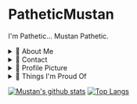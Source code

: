 # PatheticMustan

I'm Pathetic... Mustan Pathetic.

<details>
  <summary>🌟 About Me</summary>
  
  Mustan Pathetic was originally an OC I made for a game made in RPG Maker. Originally when I searched for "Mustan", all I got were cars!
  I kept hearing "Pathetic" so I used it in place of a last name. Now whenever somebody calls me pathetic, I can say "PATHETIC MUSTAN HAHAHHAHAHA"
  
  You may also find me as "Natsumi". Natsumi backwards is "imustan", because I'm Mustan!
  It also happens to be an anagram of "Tsunami", which is unrelated but very cool.
  
  I like making fun little projects. One day I aim to be the GOAT jack-of-all-trades.
  Recently I've been messing around with game development in Unity, and apps with React Native!
  
  I'm also the creator of [Prodigy-Hacking/ProdigyMathGameHacking](https://github.com/Prodigy-Hacking/ProdigyMathGameHacking).
  For proof, [PatheticMustan/ProdigyMathGameHacking](https://github.com/PatheticMustan/ProdigyMathGameHacking) redirects to the official Prodigy-Hacking repo.
</details>

<details>
  <summary>📨 Contact</summary>
  
  | | Service | Value | Note |
  | - | ------- | ----- | ---- |
  | ✉ | *Email* | PatheticMustan@gmail.com | My main email! I check this regularly. |
  | 🐭 | *Discord* | [n_at (192615247448768512)](https://discord.com/users/192615247448768512) | I'm on Discord very often. |
  | 🐦 | *Twitter* | [PatheticMustan](https://twitter.com/PatheticMustan) | If you can't use email or discord, you can try twitter? |
  | 💻 | *Github* | [PatheticMustan](https://github.com/PatheticMustan) | What a surprise. |
  | 🎶 | *Spotify* | [Mustan](https://open.spotify.com/user/ecbz9s0yey2vjmvnopppyxd59) | Music??? |
  | 🎧 | *Last.fm* | [PatheticMustan](https://www.last.fm/user/PatheticMustan) | More music |
  | 📝 | *Musixmatch* | [PatheticMustan](https://www.musixmatch.com/profile/3vUCAF_hkSeGgS8b7gV_tGOLmZPt8PN2bNOwNW1AAwDX3JyJkuC3KAB8w_hJ8wbnyfXmjBHJQdnnLiNYpbNvmxEholG6sygBiGE0d3wOJv204bfz6PJX4sXxeP1UNmu6gySf-WgRzd6Oj5rT7VPLIx7fYyo) | I'm a curator! |
  | 🎮 | *Steam* | [Otter](https://steamcommunity.com/id/OtterPlaysCSGO/) | ??????? We can play games together maybe? |
  | 🎲 | *Itch.io* | [PatheticMustan](https://patheticmustan.itch.io/) | I like making games! |
  | 🥶 | *Riot ID* | Natsumi#0333 | Valorant |
  | 🐱 | *MAL* | [PatheticMustan](https://myanimelist.net/profile/PatheticMustan) | Aw yeah weeb list |
  | 📃 | *Wikipedia* | [User:Patheticmustan](https://en.wikipedia.org/wiki/User:Patheticmustan) | I FINALLY GOT IT BACK |
  | 🍿 | *Letterboxd* | [na_](https://letterboxd.com/na_/) | I wanted to pick [a short username](https://gist.github.com/PatheticMustan/3056b7a702ef4cce110e4dda322b0bc8) |

  
  
  
  you may notice a pattern, it's usually Pathetic + Mustan
</details>


<details>
  <summary>🤳 Profile Picture</summary>
  
  To make my profile picture, I used [Arbitrary Style Transfer in the Browser](https://reiinakano.com/arbitrary-image-stylization-tfjs/).
  
  Photos Used:
  
  | Name | Image |
  | ---- | ----- |
  | Content | <img src="https://raw.githubusercontent.com/PatheticMustan/PatheticMustan/master/Uploads/kenji.jpg"> |
  | Style | <img src="https://raw.githubusercontent.com/PatheticMustan/PatheticMustan/master/Uploads/original-profile.jpg"> |
  | Result | <img src="https://raw.githubusercontent.com/PatheticMustan/PatheticMustan/master/Uploads/greenKenji.png"> |

  I tinkered with the sizes and strength for a while until I got a result I liked.
</details>

<details>
  <summary>👺 Things I'm Proud Of</summary>
  
  - Scouting App
      [[2022](https://github.com/rebels2638/ScoutingApp2022)]
      [[2020](https://github.com/PatheticMustan/ScoutingApp2020)]
      [[2019](https://github.com/PatheticMustan/ScoutingApp2019)],
    for our robotics team FRC 2638.
  
  - [Prodigy Hacking](https://github.com/Prodigy-Hacking/ProdigyMathGameHacking), where we made hacks for a game for kids! The hacks were pretty popular, but then we accidentally privated and unprivated the repo, losing, so we lost all the stars. :(
  
  - [Prodigy Source Bot](https://github.com/PatheticMustan/ProdigySourceBot), archive prodigy game files automatically!
</details>

[![Mustan's github stats](https://github-readme-stats.vercel.app/api?username=PatheticMustan&show_icons=true&count_private=true&hide=stars&include_all_commits=true&theme=onedark)](https://github.com/anuraghazra/github-readme-stats)
[![Top Langs](https://github-readme-stats.vercel.app/api/top-langs/?username=PatheticMustan&layout=compact&theme=onedark)](https://github.com/anuraghazra/github-readme-stats)

<!--[![Trophy things](https://github-profile-trophy.vercel.app/?username=patheticmustan&theme=onedark)](https://github.com/ryo-ma/github-profile-trophy)-->
